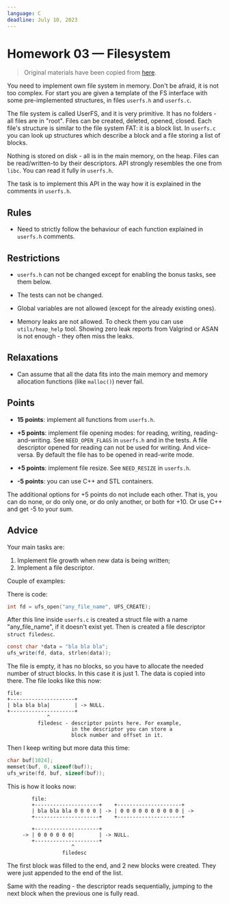 ```yaml
---
language: C
deadline: July 10, 2023
---
```


# Homework 03 — Filesystem

> Original materials have been copied from
> [here](https://github.com/Gerold103/sysprog/blob/31f432a724dcbf9c4f68273197635505ff2479a6/3/task_eng.txt).

You need to implement own file system in memory. Don't be afraid, it is not too
complex. For start you are given a template of the FS interface with some
pre-implemented structures, in files `userfs.h` and `userfs.c`.

The file system is called UserFS, and it is very primitive. It has no folders -
all files are in "root". Files can be created, deleted, opened, closed. Each
file's structure is similar to the file system FAT: it is a block list. In
`userfs.c` you can look up structures which describe a block and a file storing
a list of blocks.

Nothing is stored on disk - all is in the main memory, on the heap. Files can be
read/written-to by their descriptors. API strongly resembles the one from
`libc`. You can read it fully in `userfs.h`.

The task is to implement this API in the way how it is explained in the comments
in `userfs.h`.

## Rules

- Need to strictly follow the behaviour of each function explained in `userfs.h`
  comments.

## Restrictions

- `userfs.h` can not be changed except for enabling the bonus tasks, see them
  below.

- The tests can not be changed.

- Global variables are not allowed (except for the already existing ones).

- Memory leaks are not allowed. To check them you can use `utils/heap_help`
  tool. Showing zero leak reports from Valgrind or ASAN is not enough - they
  often miss the leaks.

## Relaxations

- Can assume that all the data fits into the main memory and memory allocation
  functions (like `malloc()`) never fail.

## Points

- **15 points**: implement all functions from `userfs.h`.

- **+5 points**: implement file opening modes: for reading, writing,
  reading-and-writing. See `NEED_OPEN_FLAGS` in `userfs.h` and in the tests. A
  file descriptor opened for reading can not be used for writing. And
  vice-versa. By default the file has to be opened in read-write mode.

- **+5 points**: implement file resize. See `NEED_RESIZE` in `userfs.h`.

- **-5 points**: you can use C++ and STL containers.

The additional options for +5 points do not include each other. That is, you can
do none, or do only one, or do only another, or both for +10. Or use C++ and get
-5 to your sum.

## Advice

Your main tasks are:

1. Implement file growth when new data is being written;
2. Implement a file descriptor.

Couple of examples:

There is code:

```c
int fd = ufs_open("any_file_name", UFS_CREATE);
```

After this line inside `userfs.c` is created a struct file with a name
"any_file_name", if it doesn't exist yet. Then is created a file descriptor
`struct filedesc`.

```c
const char *data = "bla bla bla";
ufs_write(fd, data, strlen(data));
```

The file is empty, it has no blocks, so you have to allocate the needed number
of struct blocks. In this case it is just 1. The data is copied into there. The
file looks like this now:

```
file:
+---------------------+
| bla bla bla|        | -> NULL.
+---------------------+
             ^
          filedesc - descriptor points here. For example,
                     in the descriptor you can store a
                     block number and offset in it.
```

Then I keep writing but more data this time:

```c
char buf[1024];
memset(buf, 0, sizeof(buf));
ufs_write(fd, buf, sizeof(buf));
```

This is how it looks now:

```
        file:
        +---------------------+    +---------------------+
        | bla bla bla 0 0 0 0 | -> | 0 0 0 0 0 0 0 0 0 0 | ->
        +---------------------+    +---------------------+

        +---------------------+
     -> | 0 0 0 0 0 0|        | -> NULL.
        +---------------------+
                     ^
                  filedesc
```

The first block was filled to the end, and 2 new blocks were created. They were
just appended to the end of the list.

Same with the reading - the descriptor reads sequentially, jumping to the next
block when the previous one is fully read.
